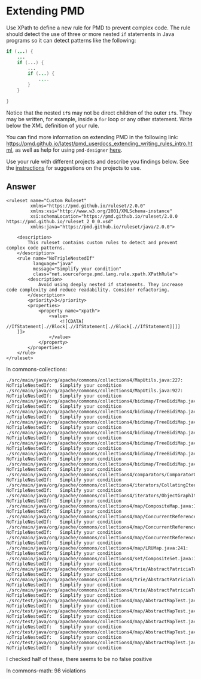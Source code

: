 # Extending PMD

Use XPath to define a new rule for PMD to prevent complex code. The rule should detect the use of three or more nested `if` statements in Java programs so it can detect patterns like the following:

```Java
if (...) {
    ...
    if (...) {
        ...
        if (...) {
            ....
        }
    }

}
```
Notice that the nested `if`s may not be direct children of the outer `if`s. They may be written, for example, inside a `for` loop or any other statement.
Write below the XML definition of your rule.

You can find more information on extending PMD in the following link: https://pmd.github.io/latest/pmd_userdocs_extending_writing_rules_intro.html, as well as help for using `pmd-designer` [here](https://github.com/selabs-ur1/VV-ISTIC-TP2/blob/master/exercises/designer-help.md).

Use your rule with different projects and describe you findings below. See the [instructions](../sujet.md) for suggestions on the projects to use.

## Answer
```
<ruleset name="Custom Ruleset"
         xmlns="https://pmd.github.io/ruleset/2.0.0"
         xmlns:xsi="http://www.w3.org/2001/XMLSchema-instance"
         xsi:schemaLocation="https://pmd.github.io/ruleset/2.0.0 https://pmd.github.io/ruleset_2_0_0.xsd"
         xmlns:java="https://pmd.github.io/ruleset/java/2.0.0">

    <description>
        This ruleset contains custom rules to detect and prevent complex code patterns.
    </description>
    <rule name="NoTripleNestedIf"
          language="java"
          message="Simplify your condition"
          class="net.sourceforge.pmd.lang.rule.xpath.XPathRule">
        <description>
            Avoid using deeply nested if statements. They increase code complexity and reduce readability. Consider refactoring.
        </description>
        <priority>3</priority>
        <properties>
            <property name="xpath">
                <value>
                    <![CDATA[
//IfStatement[.//Block[.//IfStatement[.//Block[.//IfStatement]]]]
    ]]>
                </value>
            </property>
        </properties>
    </rule>
</ruleset>
```
In commons-collections:
```
./src/main/java/org/apache/commons/collections4/MapUtils.java:227:	NoTripleNestedIf:	Simplify your condition
./src/main/java/org/apache/commons/collections4/MapUtils.java:927:	NoTripleNestedIf:	Simplify your condition
./src/main/java/org/apache/commons/collections4/bidimap/TreeBidiMap.java:1153:	NoTripleNestedIf:	Simplify your condition
./src/main/java/org/apache/commons/collections4/bidimap/TreeBidiMap.java:1217:	NoTripleNestedIf:	Simplify your condition
./src/main/java/org/apache/commons/collections4/bidimap/TreeBidiMap.java:1238:	NoTripleNestedIf:	Simplify your condition
./src/main/java/org/apache/commons/collections4/bidimap/TreeBidiMap.java:1277:	NoTripleNestedIf:	Simplify your condition
./src/main/java/org/apache/commons/collections4/bidimap/TreeBidiMap.java:1361:	NoTripleNestedIf:	Simplify your condition
./src/main/java/org/apache/commons/collections4/bidimap/TreeBidiMap.java:2107:	NoTripleNestedIf:	Simplify your condition
./src/main/java/org/apache/commons/collections4/bidimap/TreeBidiMap.java:2132:	NoTripleNestedIf:	Simplify your condition
./src/main/java/org/apache/commons/collections4/comparators/ComparatorChain.java:205:	NoTripleNestedIf:	Simplify your condition
./src/main/java/org/apache/commons/collections4/iterators/CollatingIterator.java:271:	NoTripleNestedIf:	Simplify your condition
./src/main/java/org/apache/commons/collections4/iterators/ObjectGraphIterator.java:242:	NoTripleNestedIf:	Simplify your condition
./src/main/java/org/apache/commons/collections4/map/CompositeMap.java:194:	NoTripleNestedIf:	Simplify your condition
./src/main/java/org/apache/commons/collections4/map/ConcurrentReferenceHashMap.java:837:	NoTripleNestedIf:	Simplify your condition
./src/main/java/org/apache/commons/collections4/map/ConcurrentReferenceHashMap.java:960:	NoTripleNestedIf:	Simplify your condition
./src/main/java/org/apache/commons/collections4/map/ConcurrentReferenceHashMap.java:1024:	NoTripleNestedIf:	Simplify your condition
./src/main/java/org/apache/commons/collections4/map/LRUMap.java:241:	NoTripleNestedIf:	Simplify your condition
./src/main/java/org/apache/commons/collections4/set/CompositeSet.java:193:	NoTripleNestedIf:	Simplify your condition
./src/main/java/org/apache/commons/collections4/trie/AbstractPatriciaTrie.java:1640:	NoTripleNestedIf:	Simplify your condition
./src/main/java/org/apache/commons/collections4/trie/AbstractPatriciaTrie.java:1989:	NoTripleNestedIf:	Simplify your condition
./src/main/java/org/apache/commons/collections4/trie/AbstractPatriciaTrie.java:2041:	NoTripleNestedIf:	Simplify your condition
./src/test/java/org/apache/commons/collections4/map/AbstractMapTest.java:1400:	NoTripleNestedIf:	Simplify your condition
./src/test/java/org/apache/commons/collections4/map/AbstractMapTest.java:1536:	NoTripleNestedIf:	Simplify your condition
./src/test/java/org/apache/commons/collections4/map/AbstractMapTest.java:1625:	NoTripleNestedIf:	Simplify your condition
./src/test/java/org/apache/commons/collections4/map/AbstractMapTest.java:1844:	NoTripleNestedIf:	Simplify your condition
./src/test/java/org/apache/commons/collections4/map/AbstractMapTest.java:1979:	NoTripleNestedIf:	Simplify your condition
```
I checked half of these, there seems to be no false positive

In commons-math: 98 violations

